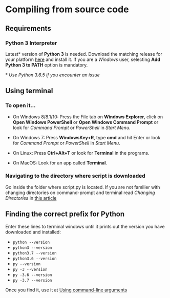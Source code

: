 # Compiling from source code
## Requirements
### Python 3 Interpreter
Latest* version of **Python 3** is needed. Download the matching release for your platform [here](https://www.python.org/downloads/) and install it. If you are a *Windows* user, selecting **Add Python 3 to PATH** option is mandatory.   
  
\* *Use Python 3.6.5 if you encounter an issue*
## Using terminal
### To open it...
- On Windows 8/8.1/10: Press the File tab on **Windows Explorer**, click on **Open Windows PowerShell** or **Open Windows Command Prompt** or look for *Command Prompt* or *PowerShell* in *Start Menu*.
  
- On Windows 7: Press **WindowsKey+R**, type **cmd** and hit Enter or look for *Command Prompt* or *PowerShell* in *Start Menu*.
  
- On Linux: Press **Ctrl+Alt+T** or look for **Terminal** in the programs.
  
- On MacOS: Look for an app called **Terminal**.
  
### Navigating to the directory where script is downloaded
Go inside the folder where script.py is located. If you are not familier with changing directories on command-prompt and terminal read *Changing Directories* in [this article](https://lifehacker.com/5633909/who-needs-a-mouse-learn-to-use-the-command-line-for-almost-anything)

## Finding the correct prefix for Python
Enter these lines to terminal windows until it prints out the version you have downloaded and installed:
- `python --version`
- `python3 --version`
- `python3.7 --version`
- `python3.6 --version`
- `py --version`
- `py -3 --version`
- `py -3.6 --version`
- `py -3.7 --version`
  
Once you find it, use it at [Using command-line arguments](COMMAND_LINE_ARGUMENTS.md)